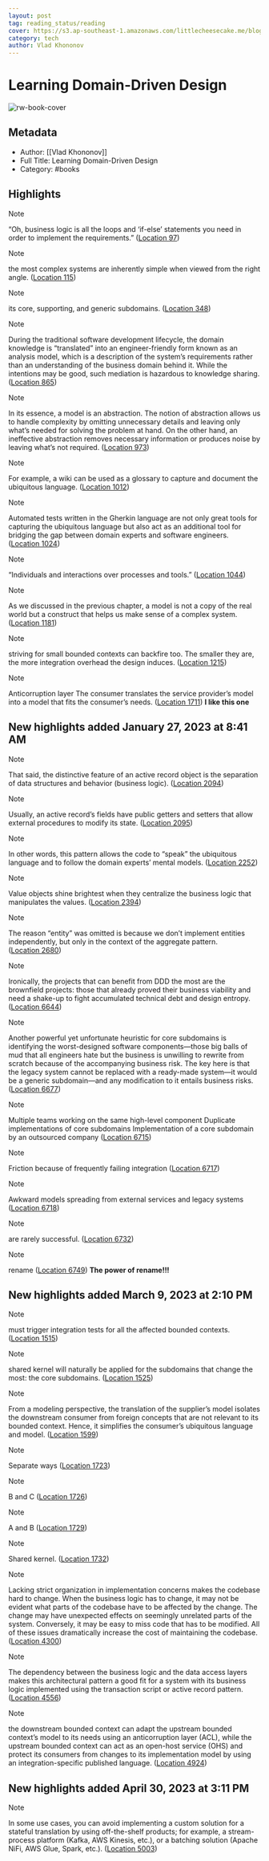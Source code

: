 ```yaml
---
layout: post
tag: reading_status/reading
cover: https://s3.ap-southeast-1.amazonaws.com/littlecheesecake.me/blog-post/books/Learning_Domain-Driven_Design.jpg
category: tech
author: Vlad Khononov
---
```

# Learning Domain-Driven Design

![rw-book-cover](https://m.media-amazon.com/images/I/81WJbw5XJbL._SY160.jpg)

## Metadata
- Author: [[Vlad Khononov]]
- Full Title: Learning Domain-Driven Design
- Category: #books

## Highlights
 >[!note]
“Oh, business logic is all the loops and ‘if-else’ statements you need in order to implement the requirements.”  ([Location 97](https://readwise.io/to_kindle?action=open&asin=B09J2CMJZY&location=97))

 >[!note]
the most complex systems are inherently simple when viewed from the right angle.  ([Location 115](https://readwise.io/to_kindle?action=open&asin=B09J2CMJZY&location=115))

 >[!note]
its core, supporting, and generic subdomains.  ([Location 348](https://readwise.io/to_kindle?action=open&asin=B09J2CMJZY&location=348))

 >[!note]
During the traditional software development lifecycle, the domain knowledge is “translated” into an engineer-friendly form known as an analysis model, which is a description of the system’s requirements rather than an understanding of the business domain behind it. While the intentions may be good, such mediation is hazardous to knowledge sharing.  ([Location 865](https://readwise.io/to_kindle?action=open&asin=B09J2CMJZY&location=865))

 >[!note]
In its essence, a model is an abstraction. The notion of abstraction allows us to handle complexity by omitting unnecessary details and leaving only what’s needed for solving the problem at hand. On the other hand, an ineffective abstraction removes necessary information or produces noise by leaving what’s not required.  ([Location 973](https://readwise.io/to_kindle?action=open&asin=B09J2CMJZY&location=973))

 >[!note]
For example, a wiki can be used as a glossary to capture and document the ubiquitous language.  ([Location 1012](https://readwise.io/to_kindle?action=open&asin=B09J2CMJZY&location=1012))

 >[!note]
Automated tests written in the Gherkin language are not only great tools for capturing the ubiquitous language but also act as an additional tool for bridging the gap between domain experts and software engineers.  ([Location 1024](https://readwise.io/to_kindle?action=open&asin=B09J2CMJZY&location=1024))

 >[!note]
“Individuals and interactions over processes and tools.”  ([Location 1044](https://readwise.io/to_kindle?action=open&asin=B09J2CMJZY&location=1044))

 >[!note]
As we discussed in the previous chapter, a model is not a copy of the real world but a construct that helps us make sense of a complex system.  ([Location 1181](https://readwise.io/to_kindle?action=open&asin=B09J2CMJZY&location=1181))

 >[!note]
striving for small bounded contexts can backfire too. The smaller they are, the more integration overhead the design induces.  ([Location 1215](https://readwise.io/to_kindle?action=open&asin=B09J2CMJZY&location=1215))

 >[!note]
Anticorruption layer The consumer translates the service provider’s model into a model that fits the consumer’s needs.  ([Location 1711](https://readwise.io/to_kindle?action=open&asin=B09J2CMJZY&location=1711))
**I like this one**

## New highlights added January 27, 2023 at 8:41 AM
 >[!note]
That said, the distinctive feature of an active record object is the separation of data structures and behavior (business logic).  ([Location 2094](https://readwise.io/to_kindle?action=open&asin=B09J2CMJZY&location=2094))

 >[!note]
Usually, an active record’s fields have public getters and setters that allow external procedures to modify its state.  ([Location 2095](https://readwise.io/to_kindle?action=open&asin=B09J2CMJZY&location=2095))

 >[!note]
In other words, this pattern allows the code to “speak” the ubiquitous language and to follow the domain experts’ mental models.  ([Location 2252](https://readwise.io/to_kindle?action=open&asin=B09J2CMJZY&location=2252))

 >[!note]
Value objects shine brightest when they centralize the business logic that manipulates the values.  ([Location 2394](https://readwise.io/to_kindle?action=open&asin=B09J2CMJZY&location=2394))

 >[!note]
The reason “entity” was omitted is because we don’t implement entities independently, but only in the context of the aggregate pattern.  ([Location 2680](https://readwise.io/to_kindle?action=open&asin=B09J2CMJZY&location=2680))

 >[!note]
Ironically, the projects that can benefit from DDD the most are the brownfield projects: those that already proved their business viability and need a shake-up to fight accumulated technical debt and design entropy.  ([Location 6644](https://readwise.io/to_kindle?action=open&asin=B09J2CMJZY&location=6644))

 >[!note]
Another powerful yet unfortunate heuristic for core subdomains is identifying the worst-designed software components—those big balls of mud that all engineers hate but the business is unwilling to rewrite from scratch because of the accompanying business risk. The key here is that the legacy system cannot be replaced with a ready-made system—it would be a generic subdomain—and any modification to it entails business risks.  ([Location 6677](https://readwise.io/to_kindle?action=open&asin=B09J2CMJZY&location=6677))

 >[!note]
Multiple teams working on the same high-level component Duplicate implementations of core subdomains Implementation of a core subdomain by an outsourced company  ([Location 6715](https://readwise.io/to_kindle?action=open&asin=B09J2CMJZY&location=6715))

 >[!note]
Friction because of frequently failing integration  ([Location 6717](https://readwise.io/to_kindle?action=open&asin=B09J2CMJZY&location=6717))

 >[!note]
Awkward models spreading from external services and legacy systems  ([Location 6718](https://readwise.io/to_kindle?action=open&asin=B09J2CMJZY&location=6718))

 >[!note]
are rarely successful.  ([Location 6732](https://readwise.io/to_kindle?action=open&asin=B09J2CMJZY&location=6732))

 >[!note]
rename  ([Location 6749](https://readwise.io/to_kindle?action=open&asin=B09J2CMJZY&location=6749))
**The power of rename!!!**

## New highlights added March 9, 2023 at 2:10 PM
 >[!note]
must trigger integration tests for all the affected bounded contexts.  ([Location 1515](https://readwise.io/to_kindle?action=open&asin=B09J2CMJZY&location=1515))

 >[!note]
shared kernel will naturally be applied for the subdomains that change the most: the core subdomains.  ([Location 1525](https://readwise.io/to_kindle?action=open&asin=B09J2CMJZY&location=1525))

 >[!note]
From a modeling perspective, the translation of the supplier’s model isolates the downstream consumer from foreign concepts that are not relevant to its bounded context. Hence, it simplifies the consumer’s ubiquitous language and model.  ([Location 1599](https://readwise.io/to_kindle?action=open&asin=B09J2CMJZY&location=1599))

 >[!note]
Separate ways  ([Location 1723](https://readwise.io/to_kindle?action=open&asin=B09J2CMJZY&location=1723))

 >[!note]
B and C  ([Location 1726](https://readwise.io/to_kindle?action=open&asin=B09J2CMJZY&location=1726))

 >[!note]
A and B  ([Location 1729](https://readwise.io/to_kindle?action=open&asin=B09J2CMJZY&location=1729))

 >[!note]
Shared kernel.  ([Location 1732](https://readwise.io/to_kindle?action=open&asin=B09J2CMJZY&location=1732))

 >[!note]
Lacking strict organization in implementation concerns makes the codebase hard to change. When the business logic has to change, it may not be evident what parts of the codebase have to be affected by the change. The change may have unexpected effects on seemingly unrelated parts of the system. Conversely, it may be easy to miss code that has to be modified. All of these issues dramatically increase the cost of maintaining the codebase.  ([Location 4300](https://readwise.io/to_kindle?action=open&asin=B09J2CMJZY&location=4300))

 >[!note]
The dependency between the business logic and the data access layers makes this architectural pattern a good fit for a system with its business logic implemented using the transaction script or active record pattern.  ([Location 4556](https://readwise.io/to_kindle?action=open&asin=B09J2CMJZY&location=4556))

 >[!note]
the downstream bounded context can adapt the upstream bounded context’s model to its needs using an anticorruption layer (ACL), while the upstream bounded context can act as an open-host service (OHS) and protect its consumers from changes to its implementation model by using an integration-specific published language.  ([Location 4924](https://readwise.io/to_kindle?action=open&asin=B09J2CMJZY&location=4924))

## New highlights added April 30, 2023 at 3:11 PM
 >[!note]
In some use cases, you can avoid implementing a custom solution for a stateful translation by using off-the-shelf products; for example, a stream-process platform (Kafka, AWS Kinesis, etc.), or a batching solution (Apache NiFi, AWS Glue, Spark, etc.).  ([Location 5003](https://readwise.io/to_kindle?action=open&asin=B09J2CMJZY&location=5003))

